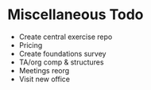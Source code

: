 # Miscellaneous Todo

* Create central exercise repo
* Pricing
* Create foundations survey
* TA/org comp & structures
* Meetings reorg
* Visit new office
